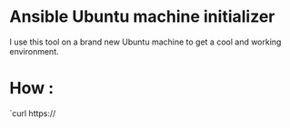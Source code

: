 # Ansible Ubuntu machine initializer

I use this tool on a brand new Ubuntu machine to get a cool and working environment.

# How :
`curl https://
